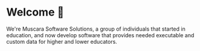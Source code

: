 # Welcome 👋

We're Muscara Software Solutions, a group of individuals that started in education, and now develop software that provides needed executable and custom data for higher and lower educators.
